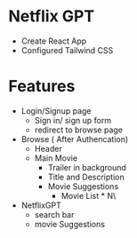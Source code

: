 # Netflix GPT

- Create React App
- Configured Tailwind CSS

# Features

- Login/Signup page
  - Sign in/ sign up form
  - redirect to browse page
- Browse ( After Authencation)
  - Header
  - Main Movie
    - Trailer in background
    - Title and Description
    - Movie Suggestions
      - Movie List \* N\
- NetflixGPT
  - search bar
  - movie Suggestions
